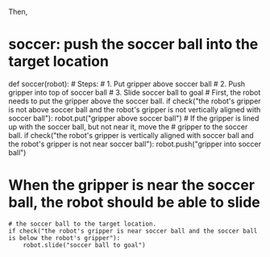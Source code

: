 

Then,

# soccer: push the soccer ball into the target location
def soccer(robot):
    # Steps:
    #  1. Put gripper above soccer ball
    #  2. Push gripper into top of soccer ball
    #  3. Slide soccer ball to goal 
    # First, the robot needs to put the gripper above the soccer ball.
    if check("the robot's gripper is not above soccer ball and the robot's gripper is not vertically aligned with soccer ball"):
        robot.put("gripper above soccer ball")
    # If the gripper is lined up with the soccer ball, but not near it, move the
    # gripper to the soccer ball.
    if check("the robot's gripper is vertically aligned with soccer ball and the robot's gripper is not near soccer ball"):
        robot.push("gripper into soccer ball")
   # When the gripper is near the soccer ball, the robot should be able to slide
    # the soccer ball to the target location.
    if check("the robot's gripper is near soccer ball and the soccer ball is below the robot's gripper"):
        robot.slide("soccer ball to goal")
